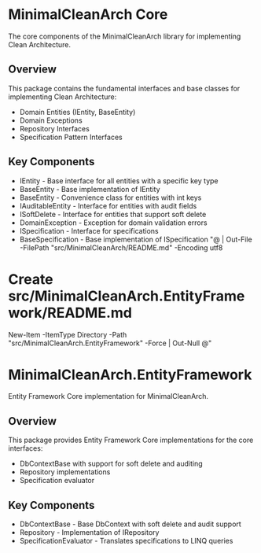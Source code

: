 ﻿# MinimalCleanArch Core

The core components of the MinimalCleanArch library for implementing Clean Architecture.

## Overview

This package contains the fundamental interfaces and base classes for implementing Clean Architecture:

- Domain Entities (IEntity, BaseEntity)
- Domain Exceptions
- Repository Interfaces
- Specification Pattern Interfaces

## Key Components

- IEntity<TKey> - Base interface for all entities with a specific key type
- BaseEntity<TKey> - Base implementation of IEntity<TKey>
- BaseEntity - Convenience class for entities with int keys
- IAuditableEntity - Interface for entities with audit fields
- ISoftDelete - Interface for entities that support soft delete
- DomainException - Exception for domain validation errors
- ISpecification<T> - Interface for specifications
- BaseSpecification<T> - Base implementation of ISpecification<T>
"@ | Out-File -FilePath "src/MinimalCleanArch/README.md" -Encoding utf8

# Create src/MinimalCleanArch.EntityFramework/README.md
New-Item -ItemType Directory -Path "src/MinimalCleanArch.EntityFramework" -Force | Out-Null
@"
# MinimalCleanArch.EntityFramework

Entity Framework Core implementation for MinimalCleanArch.

## Overview

This package provides Entity Framework Core implementations for the core interfaces:

- DbContextBase with support for soft delete and auditing
- Repository implementations
- Specification evaluator

## Key Components

- DbContextBase - Base DbContext with soft delete and audit support
- Repository<TEntity> - Implementation of IRepository<TEntity>
- SpecificationEvaluator<T> - Translates specifications to LINQ queries
